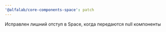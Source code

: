 ```yaml
---
'@alfalab/core-components-space': patch
---
```


Исправлен лишний отступ в Space, когда передаются null компоненты
